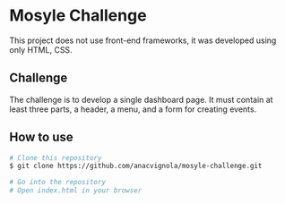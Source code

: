 # Mosyle Challenge

This project does not use front-end frameworks, it was developed using only HTML, CSS.

## Challenge

The challenge is to develop a single dashboard page. It must contain at least three parts, a header, a menu, and a form for creating events.

## How to use

```bash
# Clone this repository
$ git clone https://github.com/anacvignola/mosyle-challenge.git

# Go into the repository
# Open index.html in your browser
```
